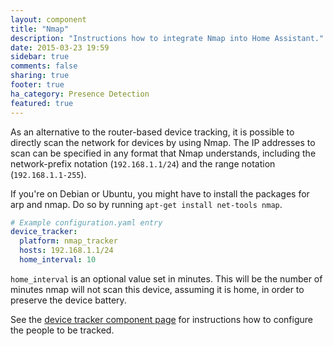 ```yaml
---
layout: component
title: "Nmap"
description: "Instructions how to integrate Nmap into Home Assistant."
date: 2015-03-23 19:59
sidebar: true
comments: false
sharing: true
footer: true
ha_category: Presence Detection
featured: true
---
```



As an alternative to the router-based device tracking, it is possible to directly scan the network
for devices by using Nmap. The IP addresses to scan can be specified in any format that Nmap understands,
including the network-prefix notation (`192.168.1.1/24`) and the range notation (`192.168.1.1-255`).

If you're on Debian or Ubuntu, you might have to install the packages for arp and nmap. Do so by
running `apt-get install net-tools nmap`.

```yaml
# Example configuration.yaml entry
device_tracker:
  platform: nmap_tracker
  hosts: 192.168.1.1/24
  home_interval: 10
```

`home_interval` is an optional value set in minutes.  This will be the number of minutes nmap will not
scan this device, assuming it is home, in order to preserve the device battery.

See the [device tracker component page](/components/device_tracker/) for instructions how to
configure the people to be tracked.
